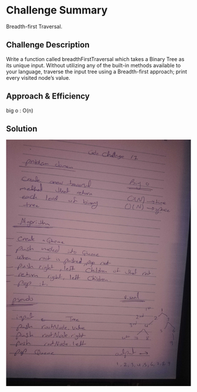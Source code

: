 # Challenge Summary
Breadth-first Traversal.

## Challenge Description
Write a function called breadthFirstTraversal which takes a Binary Tree as its unique input. Without utilizing any of the built-in methods available to your language, traverse the input tree using a Breadth-first approach; print every visited node’s value.
## Approach & Efficiency
big o : O(n)
## Solution
![whiteboard image ](../../assest/breadthfirst.jpg)
